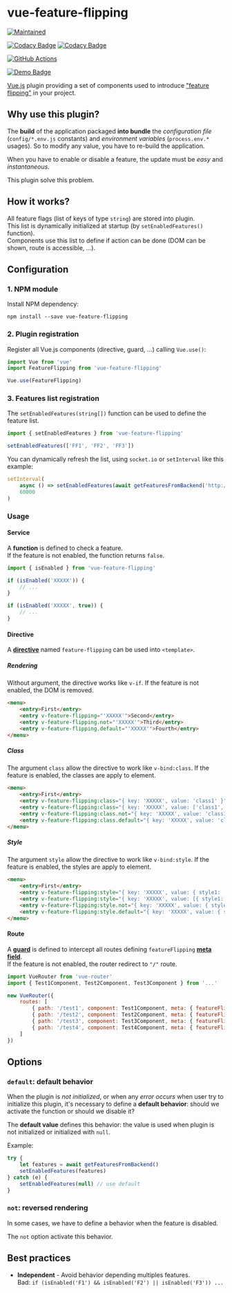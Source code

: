 # vue-feature-flipping

[![Maintained](https://img.shields.io/badge/maintained%3F-yes-brightgreen.svg?style=flat)](https://github.com/pinguet62)

[![Codacy Badge](https://api.codacy.com/project/badge/Grade/70c3d26abe2047a3a6ca0183ec73421b)](https://app.codacy.com/app/pinguet62/vue-feature-flipping?utm_source=github.com&utm_medium=referral&utm_content=pinguet62/vue-feature-flipping&utm_campaign=badger)
[![Codacy Badge](https://api.codacy.com/project/badge/Coverage/bdbafbe565e04d42ab67b5432980ea89)](https://www.codacy.com/app/pinguet62/vue-feature-flipping?utm_source=github.com&utm_medium=referral&utm_content=pinguet62/vue-feature-flipping&utm_campaign=Badge_Coverage)

[![GitHub Actions](https://github.com/pinguet62/vue-feature-flipping/workflows/CI/badge.svg?branch=main)](https://github.com/pinguet62/vue-feature-flipping/actions?query=workflow%3ACI+branch%3Amain)

[![Demo Badge](https://img.shields.io/badge/demo-JSFiddle-blue.svg)](https://jsfiddle.net/gh/get/library/pure/pinguet62/vue-feature-flipping/tree/main/demo)

[Vue.js](https://vuejs.org) plugin providing a set of components used to introduce ["feature flipping"](https://en.wikipedia.org/wiki/Feature_toggle) in your project.

## Why use this plugin?

The **build** of the application packaged **into bundle** the *configuration file* (`config/*.env.js` constants) and *environment variables* (`process.env.*` usages).
So to modify any value, you have to re-build the application.

When you have to enable or disable a feature, the update must be *easy* and *instantaneous*.

This plugin solve this problem.

## How it works?

All feature flags (list of keys of type `string`) are stored into plugin.  
This list is dynamically initialized at startup (by `setEnabledFeatures()` function).  
Components use this list to define if action can be done (DOM can be shown, route is accessible, ...).

## Configuration

### 1. NPM module

Install NPM dependency:

```shell
npm install --save vue-feature-flipping
```

### 2. Plugin registration

Register all Vue.js components (directive, guard, ...) calling `Vue.use()`:

```javascript
import Vue from 'vue'
import FeatureFlipping from 'vue-feature-flipping'

Vue.use(FeatureFlipping)
```

### 3. Features list registration

The `setEnabledFeatures(string[])` function can be used to define the feature list.

```javascript
import { setEnabledFeatures } from 'vue-feature-flipping'

setEnabledFeatures(['FF1', 'FF2', 'FF3'])
```

You can dynamically refresh the list, using `socket.io` or `setInterval` like this example:
```javascript
setInterval(
    async () => setEnabledFeatures(await getFeaturesFromBackend('http://localhost:8081')),
    60000
)
```

### Usage

#### Service

A **function** is defined to check a feature.  
If the feature is not enabled, the function returns `false`.

```javascript
import { isEnabled } from 'vue-feature-flipping'

if (isEnabled('XXXXX')) {
    // ...
}

if (isEnabled('XXXXX', true)) {
    // ...
}
```

#### Directive

A [**directive**](https://vuejs.org/v2/guide/custom-directive.html) named `feature-flipping` can be used into `<template>`.

##### Rendering

Without argument, the directive works like `v-if`. If the feature is not enabled, the DOM is removed.

```html
<menu>
    <entry>First</entry>
    <entry v-feature-flipping="'XXXXX'">Second</entry>
    <entry v-feature-flipping.not="'XXXXX'">Third</entry>
    <entry v-feature-flipping.default="'XXXXX'">Fourth</entry>
</menu>
```

##### Class

The argument `class` allow the directive to work like `v-bind:class`. If the feature is enabled, the classes are apply to element.

```html
<menu>
    <entry>First</entry>
    <entry v-feature-flipping:class="{ key: 'XXXXX', value: 'class1' }">Second</entry>
    <entry v-feature-flipping:class="{ key: 'XXXXX', value: ['class1', ['class2'], { 'class3': true }] }">Third</entry>
    <entry v-feature-flipping:class.not="{ key: 'XXXXX', value: 'class1' }">Fourth</entry>
    <entry v-feature-flipping:class.default="{ key: 'XXXXX', value: 'class1' }">Fifth</entry>
</menu>
```

##### Style

The argument `style` allow the directive to work like `v-bind:style`. If the feature is enabled, the styles are apply to element.

```html
<menu>
    <entry>First</entry>
    <entry v-feature-flipping:style="{ key: 'XXXXX', value: { style1: 'value1', style2: 'value2' } }">Second</entry>
    <entry v-feature-flipping:style="{ key: 'XXXXX', value: [{ style1: 'value1' }, { style2: 'value2' }] }">Third</entry>
    <entry v-feature-flipping:style.not="{ key: 'XXXXX', value: { style1: 'value1' } }">Fourth</entry>
    <entry v-feature-flipping:style.default="{ key: 'XXXXX', value: { style1: 'value1' } }">Fifth</entry>
</menu>
```

#### Route

A [**guard**](https://router.vuejs.org/guide/advanced/navigation-guards.html) is defined to intercept all routes defining `featureFlipping` [**meta field**](https://router.vuejs.org/guide/advanced/meta.html).  
If the feature is not enabled, the router redirect to `"/"` route.

```javascript
import VueRouter from 'vue-router'
import { Test1Component, Test2Component, Test3Component } from '...'

new VueRouter({
    routes: [
        { path: '/test1', component: Test1Component, meta: { featureFlipping: { key: 'XXXXX' } } },
        { path: '/test2', component: Test2Component, meta: { featureFlipping: { key: 'XXXXX' }, redirect: '/error' } },
        { path: '/test3', component: Test3Component, meta: { featureFlipping: { key: 'XXXXX', not: true } } },
        { path: '/test4', component: Test4Component, meta: { featureFlipping: { key: 'XXXXX', default: true } } },
    ]
})
```

## Options

### `default`: default behavior

When the plugin is *not initialized*, or when any *error occurs* when user try to initialize this plugin, it's necessary to define a **default behavior**: should we activate the function or should we disable it?

The **default value** defines this behavior: the value is used when plugin is not initialized or initialized with `null`.

Example:
```javascript
try {
    let features = await getFeaturesFromBackend()
    setEnabledFeatures(features)
} catch (e) {
    setEnabledFeatures(null) // use default
}
```

### `not`: reversed rendering

In some cases, we have to define a behavior when the feature is disabled.

The `not` option activate this behavior.

## Best practices

* **Independent** - Avoid behavior depending multiples features.  
    Bad: `if (isEnabled('F1') && isEnabled('F2') || isEnabled('F3')) ...`
